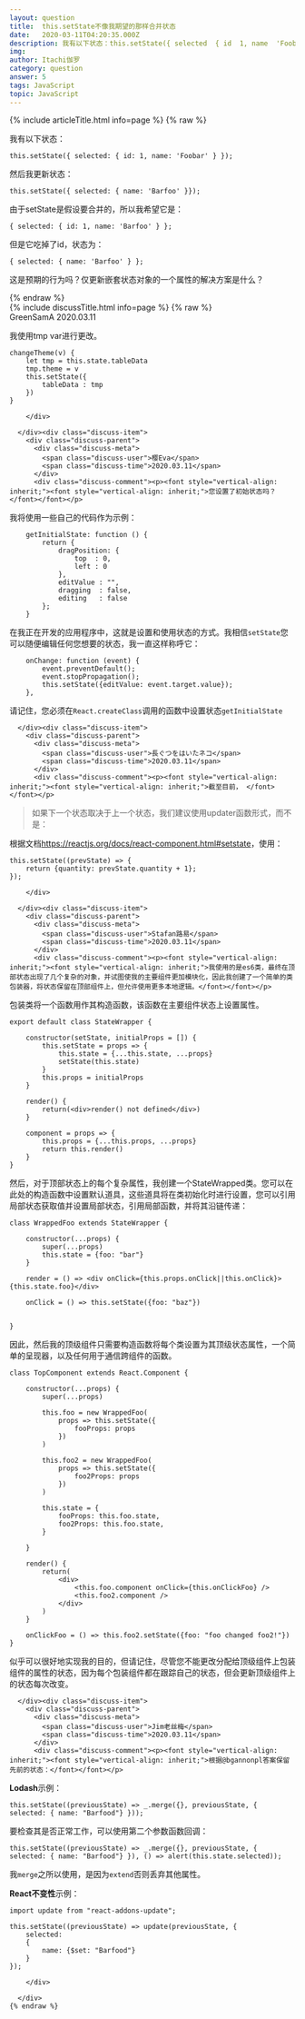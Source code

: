 ```yaml
---
layout: question
title:  this.setState不像我期望的那样合并状态
date:   2020-03-11T04:20:35.000Z
description: 我有以下状态：this.setState({ selected  { id  1, name  'Foobar' } });  然后我更新状态：...
img: 
author: Itachi伽罗
category: question
answer: 5
tags: JavaScript
topic: JavaScript
---
```

<div class="article-root">
  <div class="article">
    {% include articleTitle.html info=page %}
    {% raw %}
    <div class="article-content"><p><font style="vertical-align: inherit;"><font style="vertical-align: inherit;">我有以下状态：</font></font></p>

<pre><code>this.setState({ selected: { id: 1, name: 'Foobar' } });  
</code></pre>

<p><font style="vertical-align: inherit;"><font style="vertical-align: inherit;">然后我更新状态：</font></font></p>

<pre><code>this.setState({ selected: { name: 'Barfoo' }});
</code></pre>

<p><font style="vertical-align: inherit;"><font style="vertical-align: inherit;">由于setState是假设要合并的，所以我希望它是：</font></font></p>

<pre><code>{ selected: { id: 1, name: 'Barfoo' } }; 
</code></pre>

<p><font style="vertical-align: inherit;"><font style="vertical-align: inherit;">但是它吃掉了id，状态为：</font></font></p>

<pre><code>{ selected: { name: 'Barfoo' } }; 
</code></pre>

<p><font style="vertical-align: inherit;"><font style="vertical-align: inherit;">这是预期的行为吗？仅更新嵌套状态对象的一个​​属性的解决方案是什么？</font></font></p></div>
    {% endraw %}
  </div>

  <div class="discuss-wrapper">
    {% include discussTitle.html info=page %}
    {% raw %}
    <div class="discuss-item">
        <div class="discuss-parent">
          <div class="discuss-meta">
            <span class="discuss-user">GreenSamA</span>
            <span class="discuss-time">2020.03.11</span>
          </div>
          <div class="discuss-comment"><p><font style="vertical-align: inherit;"><font style="vertical-align: inherit;">我使用tmp var进行更改。</font></font></p>

<pre><code>changeTheme(v) {<font></font>
    let tmp = this.state.tableData<font></font>
    tmp.theme = v<font></font>
    this.setState({<font></font>
        tableData : tmp<font></font>
    })<font></font>
}<font></font>
</code></pre></div>
        </div>
        
      </div><div class="discuss-item">
        <div class="discuss-parent">
          <div class="discuss-meta">
            <span class="discuss-user">樱Eva</span>
            <span class="discuss-time">2020.03.11</span>
          </div>
          <div class="discuss-comment"><p><font style="vertical-align: inherit;"><font style="vertical-align: inherit;">您设置了初始状态吗？ </font></font></p>

<p><font style="vertical-align: inherit;"><font style="vertical-align: inherit;">我将使用一些自己的代码作为示例：</font></font></p>

<pre><code>    getInitialState: function () {<font></font>
        return {<font></font>
            dragPosition: {<font></font>
                top  : 0,<font></font>
                left : 0<font></font>
            },<font></font>
            editValue : "",<font></font>
            dragging  : false,<font></font>
            editing   : false<font></font>
        };<font></font>
    }<font></font>
</code></pre>

<p><font style="vertical-align: inherit;"><font style="vertical-align: inherit;">在我正在开发的应用程序中，这就是设置和使用状态的方式。</font><font style="vertical-align: inherit;">我相信</font></font><code>setState</code><font style="vertical-align: inherit;"><font style="vertical-align: inherit;">您可以随便编辑任何您想要的状态，我一直这样称呼它：</font></font></p>

<pre><code>    onChange: function (event) {<font></font>
        event.preventDefault();<font></font>
        event.stopPropagation();<font></font>
        this.setState({editValue: event.target.value});<font></font>
    },<font></font>
</code></pre>

<p><font style="vertical-align: inherit;"><font style="vertical-align: inherit;">请记住，您必须在</font></font><code>React.createClass</code><font style="vertical-align: inherit;"><font style="vertical-align: inherit;">调用</font><font style="vertical-align: inherit;">的</font><font style="vertical-align: inherit;">函数中</font><font style="vertical-align: inherit;">设置状态</font></font><code>getInitialState</code> </p></div>
        </div>
        
      </div><div class="discuss-item">
        <div class="discuss-parent">
          <div class="discuss-meta">
            <span class="discuss-user">長ぐつをはいたネコ</span>
            <span class="discuss-time">2020.03.11</span>
          </div>
          <div class="discuss-comment"><p><font style="vertical-align: inherit;"><font style="vertical-align: inherit;">截至目前， </font></font></p>

<blockquote>
  <p><font style="vertical-align: inherit;"><font style="vertical-align: inherit;">如果下一个状态取决于上一个状态，我们建议使用updater函数形式，而不是：</font></font></p>
</blockquote>

<p><font style="vertical-align: inherit;"><font style="vertical-align: inherit;">根据文档</font></font><a href="https://reactjs.org/docs/react-component.html#setstate" rel="nofollow noreferrer"><font style="vertical-align: inherit;"><font style="vertical-align: inherit;">https://reactjs.org/docs/react-component.html#setstate</font></font></a><font style="vertical-align: inherit;"><font style="vertical-align: inherit;">，使用：</font></font></p>

<pre><code>this.setState((prevState) =&gt; {<font></font>
    return {quantity: prevState.quantity + 1};<font></font>
});<font></font>
</code></pre></div>
        </div>
        
      </div><div class="discuss-item">
        <div class="discuss-parent">
          <div class="discuss-meta">
            <span class="discuss-user">Stafan路易</span>
            <span class="discuss-time">2020.03.11</span>
          </div>
          <div class="discuss-comment"><p><font style="vertical-align: inherit;"><font style="vertical-align: inherit;">我使用的是es6类，最终在顶部状态出现了几个复杂的对象，并试图使我的主要组件更加模块化，因此我创建了一个简单的类包装器，将状态保留在顶部组件上，但允许使用更多本地逻辑。</font></font></p>

<p><font style="vertical-align: inherit;"><font style="vertical-align: inherit;">包装类将一个函数用作其构造函数，该函数在主要组件状态上设置属性。</font></font></p>

<pre><code>export default class StateWrapper {<font></font>
<font></font>
    constructor(setState, initialProps = []) {<font></font>
        this.setState = props =&gt; {<font></font>
            this.state = {...this.state, ...props}<font></font>
            setState(this.state)<font></font>
        }<font></font>
        this.props = initialProps<font></font>
    }<font></font>
<font></font>
    render() {<font></font>
        return(&lt;div&gt;render() not defined&lt;/div&gt;)<font></font>
    }<font></font>
<font></font>
    component = props =&gt; {<font></font>
        this.props = {...this.props, ...props}<font></font>
        return this.render()<font></font>
    }<font></font>
}<font></font>
</code></pre>

<p><font style="vertical-align: inherit;"><font style="vertical-align: inherit;">然后，对于顶部状态上的每个复杂属性，我创建一个StateWrapped类。</font><font style="vertical-align: inherit;">您可以在此处的构造函数中设置默认道具，这些道具将在类初始化时进行设置，您可以引用局部状态获取值并设置局部状态，引用局部函数，并将其沿链传递：</font></font></p>

<pre><code>class WrappedFoo extends StateWrapper {<font></font>
<font></font>
    constructor(...props) { <font></font>
        super(...props)<font></font>
        this.state = {foo: "bar"}<font></font>
    }<font></font>
<font></font>
    render = () =&gt; &lt;div onClick={this.props.onClick||this.onClick}&gt;{this.state.foo}&lt;/div&gt;<font></font>
<font></font>
    onClick = () =&gt; this.setState({foo: "baz"})<font></font>
<font></font>
<font></font>
}<font></font>
</code></pre>

<p><font style="vertical-align: inherit;"><font style="vertical-align: inherit;">因此，然后我的顶级组件只需要构造函数将每个类设置为其顶级状态属性，一个简单的呈现器，以及任何用于通信跨组件的函数。</font></font></p>

<pre><code>class TopComponent extends React.Component {<font></font>
<font></font>
    constructor(...props) {<font></font>
        super(...props)<font></font>
<font></font>
        this.foo = new WrappedFoo(<font></font>
            props =&gt; this.setState({<font></font>
                fooProps: props<font></font>
            }) <font></font>
        )<font></font>
<font></font>
        this.foo2 = new WrappedFoo(<font></font>
            props =&gt; this.setState({<font></font>
                foo2Props: props<font></font>
            }) <font></font>
        )<font></font>
<font></font>
        this.state = {<font></font>
            fooProps: this.foo.state,<font></font>
            foo2Props: this.foo.state,<font></font>
        }<font></font>
<font></font>
    }<font></font>
<font></font>
    render() {<font></font>
        return(<font></font>
            &lt;div&gt;<font></font>
                &lt;this.foo.component onClick={this.onClickFoo} /&gt;<font></font>
                &lt;this.foo2.component /&gt;<font></font>
            &lt;/div&gt;<font></font>
        )<font></font>
    }<font></font>
<font></font>
    onClickFoo = () =&gt; this.foo2.setState({foo: "foo changed foo2!"})<font></font>
}<font></font>
</code></pre>

<p><font style="vertical-align: inherit;"><font style="vertical-align: inherit;">似乎可以很好地实现我的目的，但请记住，尽管您不能更改分配给顶级组件上包装组件的属性的状态，因为每个包装组件都在跟踪自己的状态，但会更新顶级组件上的状态每次改变。 </font></font></p></div>
        </div>
        
      </div><div class="discuss-item">
        <div class="discuss-parent">
          <div class="discuss-meta">
            <span class="discuss-user">Jim老丝梅</span>
            <span class="discuss-time">2020.03.11</span>
          </div>
          <div class="discuss-comment"><p><font style="vertical-align: inherit;"><font style="vertical-align: inherit;">根据@bgannonpl答案保留先前的状态：</font></font></p>

<p><strong><font style="vertical-align: inherit;"><font style="vertical-align: inherit;">Lodash</font></font></strong><font style="vertical-align: inherit;"><font style="vertical-align: inherit;">示例：</font></font></p>

<pre><code>this.setState((previousState) =&gt; _.merge({}, previousState, { selected: { name: "Barfood"} }));
</code></pre>

<p><font style="vertical-align: inherit;"><font style="vertical-align: inherit;">要检查其是否正常工作，可以使用第二个参数函数回调：</font></font></p>

<pre><code>this.setState((previousState) =&gt; _.merge({}, previousState, { selected: { name: "Barfood"} }), () =&gt; alert(this.state.selected));
</code></pre>

<p><font style="vertical-align: inherit;"><font style="vertical-align: inherit;">我</font></font><code>merge</code><font style="vertical-align: inherit;"><font style="vertical-align: inherit;">之所以</font><font style="vertical-align: inherit;">使用，</font><font style="vertical-align: inherit;">是因为</font></font><code>extend</code><font style="vertical-align: inherit;"><font style="vertical-align: inherit;">否则丢弃其他属性。</font></font></p>

<p><strong><font style="vertical-align: inherit;"><font style="vertical-align: inherit;">React不变性</font></font></strong><font style="vertical-align: inherit;"><font style="vertical-align: inherit;">示例：</font></font></p>

<pre><code>import update from "react-addons-update";<font></font>
<font></font>
this.setState((previousState) =&gt; update(previousState, {<font></font>
    selected:<font></font>
    { <font></font>
        name: {$set: "Barfood"}<font></font>
    }<font></font>
});<font></font>
</code></pre></div>
        </div>
        
      </div>
    {% endraw %}
  </div>
<div>
